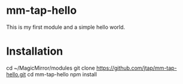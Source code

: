 # mm-tap-hello

This is my first module and a simple hello world.

# Installation

cd ~/MagicMirror/modules
git clone https://github.com/jtap/mm-tap-hello.git
cd mm-tap-hello
npm install
